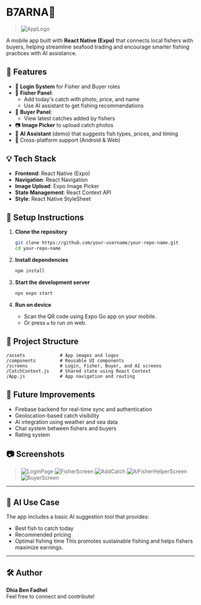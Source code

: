 
# B7ARNA📱
> ![AppLogo](assets/icon2.png)

A mobile app built with **React Native (Expo)** that connects local fishers with buyers, helping streamline seafood trading and encourage smarter fishing practices with AI assistance.

## 🌊 Features

- 🔐 **Login System** for Fisher and Buyer roles
- 🎣 **Fisher Panel**:
  - Add today's catch with photo, price, and name
  - Use AI assistant to get fishing recommendations
- 🛒 **Buyer Panel**:
  - View latest catches added by fishers
- 📷 **Image Picker** to upload catch photos
- 🧠 **AI Assistant** (demo) that suggests fish types, prices, and timing
- 📱 Cross-platform support (Android & Web)

## 💡 Tech Stack

- **Frontend**: React Native (Expo)
- **Navigation**: React Navigation
- **Image Upload**: Expo Image Picker
- **State Management**: React Context API
- **Style**: React Native StyleSheet

## 🚀 Setup Instructions

1. **Clone the repository**
   ```bash
   git clone https://github.com/your-username/your-repo-name.git
   cd your-repo-name
   ```

2. **Install dependencies**
   ```bash
   npm install
   ```

3. **Start the development server**
   ```bash
   npx expo start
   ```

4. **Run on device**
   - Scan the QR code using Expo Go app on your mobile.
   - Or press `w` to run on web.

## 📂 Project Structure

```
/assets             # App images and logos
/components         # Reusable UI components
/screens            # Login, Fisher, Buyer, and AI screens
/CatchContext.js    # Shared state using React Context
/App.js             # App navigation and routing
```

## 🔮 Future Improvements

- Firebase backend for real-time sync and authentication
- Geolocation-based catch visibility
- AI integration using weather and sea data
- Chat system between fishers and buyers
- Rating system

## 📷 Screenshots

>![LoginPage](assets/image.png) 
> ![FisherScreen](assets/image-1.png)
>![AddCatch](assets/image-2.png)
>![AiFisherHelperScreen](assets/image-3.png)
>![BuyerScreen](assets/image-4.png)

---

## 🧠 AI Use Case

The app includes a basic AI suggestion tool that provides:
- Best fish to catch today
- Recommended pricing
- Optimal fishing time
This promotes sustainable fishing and helps fishers maximize earnings.

---

## 🛠️ Author

**Dhia Ben Fadhel**  
Feel free to connect and contribute!
